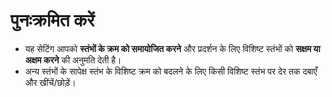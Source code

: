 # **पुनःक्रमित करें**

- यह सेटिंग आपको **स्तंभों के क्रम को समायोजित करने** और प्रदर्शन के लिए विशिष्ट स्तंभों को **सक्षम या अक्षम करने** की अनुमति देती है।
- अन्य स्तंभों के सापेक्ष स्तंभ के विशिष्ट क्रम को बदलने के लिए किसी विशिष्ट स्तंभ पर देर तक दबाएँ और खींचें/छोड़ें।

